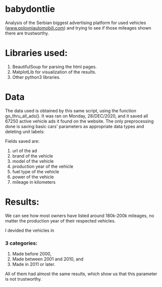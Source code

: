 # babydontlie
Analysis of the Serbian biggest advertising platform for used vehicles (www.polovniautomobili.com) and trying to see if those mileages shown there are trustworthy. 

# Libraries used:
1. BeautifulSoup for parsing the html pages.
2. MatplotLib for visualization of the results.
3. Other python3 libraries.

# Data
The data used is obtained by this same script, using the function go_thru_all_ads().
It was ran on Monday, 28/DEC/2020, and it saved all 67250 active vehicle ads it found on the website.
The only preprocessing done is saving basic cars' parameters as appropriate data types and deleting unit labels: 
 
Fields saved are: 
1. url of the ad
2. brand of the vehicle
3. model of the vehicle
4. production year of the vehicle
5. fuel type of the vehicle
6. power of the vehicle
7. mileage in kilometers

# Results:
We can see how most owners have listed around 180k-200k mileages, no matter the production year of their respected vehicles.

I devided the vehicles in 
### 3 categories: 
1. Made before 2000, 
2. Made between 2001 and 2010, and
3. Made in 2011 or later. 

All of them had almost the same results, which show us that this parameter is not trustworthy.
